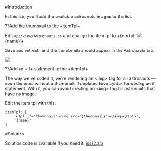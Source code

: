 #Introduction

In this lab, you'll add the available astroanuts images to the list.

??Add the thumbnail to the +itemTpl+

Edit `app/view/Astronauts.js` and change the item tpl to +itemTpl:'<img src="{thumbnail}"> {name}'+

Save and refresh, and the thumbnails should appear in the Astronauts tab:

<img src="resources/images/iss/InitialThumbnails.png">


??Add an +if+ statement to the +itemTpl+

The way we've coded it, we're rendering an &lt;img> tag for all astronauts &mdash; even the ones without a thumbnail.
Templates have syntax for coding an if statement. With it, you can avoid creating an &lt;img> tag for astronauts that have no image.

Edit the item tpl with this:

    itemTpl: [
        '<tpl if="thumbnail"><img src="{thumbnail}"></img></tpl>',
        '{name}'
    ]

#Solution

Solution code is available if you need it: <a href="resources/iss12.zip">iss12.zip</a>


